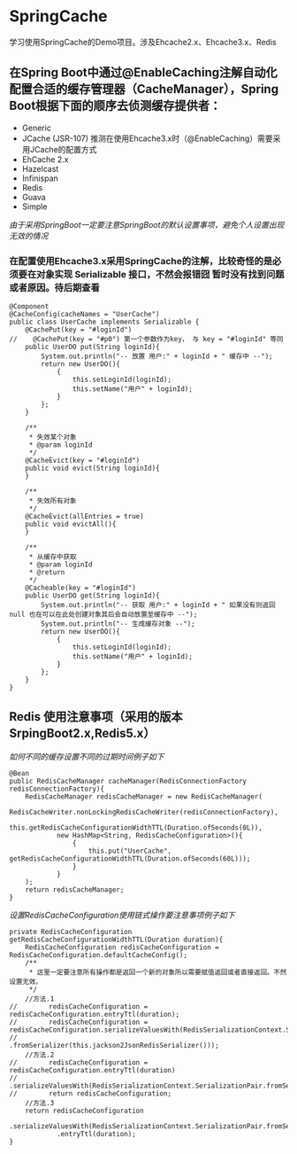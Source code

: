 # SpringCache
学习使用SpringCache的Demo项目。涉及Ehcache2.x、Ehcache3.x、Redis

## 在Spring Boot中通过@EnableCaching注解自动化配置合适的缓存管理器（CacheManager），Spring Boot根据下面的顺序去侦测缓存提供者：
* Generic
* JCache (JSR-107) 推测在使用Ehcache3.x时（@EnableCaching）需要采用JCache的配置方式
* EhCache 2.x
* Hazelcast
* Infinispan
* Redis
* Guava
* Simple  

*由于采用SpringBoot一定要注意SpringBoot的默认设置事项，避免个人设置出现无效的情况*  

### 在配置使用Ehcache3.x采用SpringCache的注解，比较奇怪的是必须要在对象实现 Serializable 接口，不然会报错囧 暂时没有找到问题或者原因。待后期查看
```
@Component
@CacheConfig(cacheNames = "UserCache")
public class UserCache implements Serializable {
    @CachePut(key = "#loginId")
//    @CachePut(key = "#p0") 第一个参数作为key， 与 key = "#loginId" 等同
    public UserDO put(String loginId){
        System.out.println("-- 放置 用户:" + loginId + " 缓存中 --");
        return new UserDO(){
            {
                this.setLoginId(loginId);
                this.setName("用户" + loginId);
            }
        };
    }

    /**
     * 失效某个对象
     * @param loginId
     */
    @CacheEvict(key = "#loginId")
    public void evict(String loginId){
    }

    /**
     * 失效所有对象
     */
    @CacheEvict(allEntries = true)
    public void evictAll(){
    }

    /**
     * 从缓存中获取
     * @param loginId
     * @return
     */
    @Cacheable(key = "#loginId")
    public UserDO get(String loginId){
        System.out.println("-- 获取 用户:" + loginId + " 如果没有则返回 null 也在可以在此处创建对象其后会自动放置至缓存中 --");
        System.out.println("-- 生成缓存对象 --");
        return new UserDO(){
            {
                this.setLoginId(loginId);
                this.setName("用户" + loginId);
            }
        };
    }
}
```
## Redis 使用注意事项（采用的版本SrpingBoot2.x,Redis5.x）
*如何不同的缓存设置不同的过期时间例子如下*
```
@Bean
public RedisCacheManager cacheManager(RedisConnectionFactory redisConnectionFactory){
    RedisCacheManager redisCacheManager = new RedisCacheManager(
            RedisCacheWriter.nonLockingRedisCacheWriter(redisConnectionFactory),
            this.getRedisCacheConfigurationWidthTTL(Duration.ofSeconds(0L)),
            new HashMap<String, RedisCacheConfiguration>(){
                {
                    this.put("UserCache", getRedisCacheConfigurationWidthTTL(Duration.ofSeconds(60L)));
                }
            }
    );
    return redisCacheManager;
}
```
*设置RedisCacheConfiguration使用链式操作要注意事项例子如下*
```
private RedisCacheConfiguration getRedisCacheConfigurationWidthTTL(Duration duration){
    RedisCacheConfiguration redisCacheConfiguration = RedisCacheConfiguration.defaultCacheConfig();
    /**
     * 这里一定要注意所有操作都是返回一个新的对象所以需要赋值返回或者直接返回。不然设置无效。
     */
    //方法.1
//        redisCacheConfiguration = redisCacheConfiguration.entryTtl(duration);
//        redisCacheConfiguration = redisCacheConfiguration.serializeValuesWith(RedisSerializationContext.SerializationPair
//                .fromSerializer(this.jackson2JsonRedisSerializer()));
    //方法.2
//        redisCacheConfiguration = redisCacheConfiguration.entryTtl(duration)
//                .serializeValuesWith(RedisSerializationContext.SerializationPair.fromSerializer(this.jackson2JsonRedisSerializer()));
//        return redisCacheConfiguration;
    //方法.3
    return redisCacheConfiguration
            .serializeValuesWith(RedisSerializationContext.SerializationPair.fromSerializer(this.jackson2JsonRedisSerializer()))
            .entryTtl(duration);
}
```
